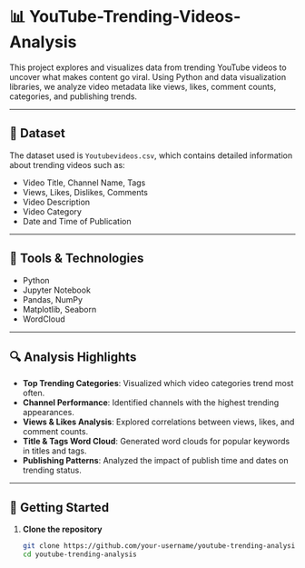 # 📊 YouTube-Trending-Videos-Analysis

This project explores and visualizes data from trending YouTube videos to uncover what makes content go viral. Using Python and data visualization libraries, we analyze video metadata like views, likes, comment counts, categories, and publishing trends.

---

## 📁 Dataset

The dataset used is `Youtubevideos.csv`, which contains detailed information about trending videos such as:

- Video Title, Channel Name, Tags
- Views, Likes, Dislikes, Comments
- Video Description
- Video Category
- Date and Time of Publication

---

## 🔧 Tools & Technologies

- Python
- Jupyter Notebook
- Pandas, NumPy
- Matplotlib, Seaborn
- WordCloud

---

## 🔍 Analysis Highlights

- **Top Trending Categories**: Visualized which video categories trend most often.
- **Channel Performance**: Identified channels with the highest trending appearances.
- **Views & Likes Analysis**: Explored correlations between views, likes, and comment counts.
- **Title & Tags Word Cloud**: Generated word clouds for popular keywords in titles and tags.
- **Publishing Patterns**: Analyzed the impact of publish time and dates on trending status.

---

## 🚀 Getting Started

1. **Clone the repository**
   ```bash
   git clone https://github.com/your-username/youtube-trending-analysis.git
   cd youtube-trending-analysis
